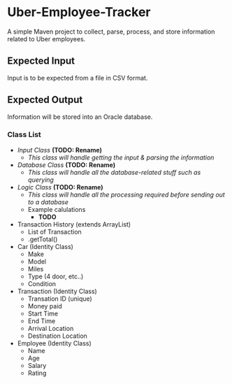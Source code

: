 # Uber-Employee-Tracker
A simple Maven project to collect, parse, process, and store information related to Uber employees.

## Expected Input
Input is to be expected from a file in CSV format.

## Expected Output
Information will be stored into an Oracle database.

### Class List
* _Input Class_ __(TODO: Rename)__
    * _This class will handle getting the input & parsing the information_
* _Database Class_ __(TODO: Rename)__
    * _This class will handle all the database-related stuff such as querying_
* _Logic Class_ __(TODO: Rename)__
    * _This class will handle all the processing required before sending out to a database_
    * Example calulations
      * __TODO__
* Transaction History (extends ArrayList)
    * List of Transaction
    * .getTotal()
* Car (Identity Class)
    * Make
    * Model
    * Miles
    * Type (4 door, etc..)
    * Condition
* Transaction (Identity Class)
    * Transation ID (unique)
    * Money paid
    * Start Time
    * End Time
    * Arrival Location
    * Destination Location
* Employee (Identity Class)
    * Name
    * Age
    * Salary
    * Rating
